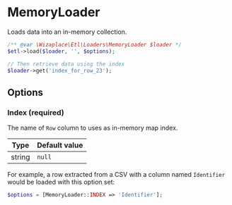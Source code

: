 # MemoryLoader

Loads data into an in-memory collection.

```php
/** @var \Wizaplace\Etl\Loaders\MemoryLoader $loader */
$etl->load($loader, '', $options);

// Then retrieve data using the index
$loader->get('index_for_row_23');
```

## Options

### Index (required)

The name of `Row` column to uses as in-memory map index.

| Type   | Default value |
| ------ | ------------- |
| string | `null`        |

For example, a row extracted from a CSV with a column named `Identifier` would be loaded with this option set:

```php
$options = [MemoryLoader::INDEX => 'Identifier'];
```
